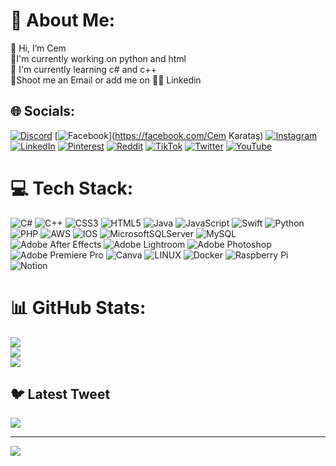 # 💫 About Me:
👋 Hi, I’m Cem<br>👀I'm currently working on python and html<br>🌱 I'm currently learning c# and c++<br>📩Shoot me an Email or add me on 👨‍💻 Linkedin


## 🌐 Socials:
[![Discord](https://img.shields.io/badge/Discord-%237289DA.svg?logo=discord&logoColor=white)](https://discord.gg/Cem_ka#7058) [![Facebook](https://img.shields.io/badge/Facebook-%231877F2.svg?logo=Facebook&logoColor=white)](https://facebook.com/Cem Karataş) [![Instagram](https://img.shields.io/badge/Instagram-%23E4405F.svg?logo=Instagram&logoColor=white)](https://instagram.com/CMK_009) [![LinkedIn](https://img.shields.io/badge/LinkedIn-%230077B5.svg?logo=linkedin&logoColor=white)](https://linkedin.com/in/cmk9) [![Pinterest](https://img.shields.io/badge/Pinterest-%23E60023.svg?logo=Pinterest&logoColor=white)](https://pinterest.com/@karatascem393) [![Reddit](https://img.shields.io/badge/Reddit-%23FF4500.svg?logo=Reddit&logoColor=white)](https://reddit.com/user/u/CMK_009) [![TikTok](https://img.shields.io/badge/TikTok-%23000000.svg?logo=TikTok&logoColor=white)](https://tiktok.com/@qubit256) [![Twitter](https://img.shields.io/badge/Twitter-%231DA1F2.svg?logo=Twitter&logoColor=white)](https://twitter.com/#009cmk) [![YouTube](https://img.shields.io/badge/YouTube-%23FF0000.svg?logo=YouTube&logoColor=white)](https://youtube.com/@@cem6242) 

# 💻 Tech Stack:
![C#](https://img.shields.io/badge/c%23-%23239120.svg?style=for-the-badge&logo=c-sharp&logoColor=white) ![C++](https://img.shields.io/badge/c++-%2300599C.svg?style=for-the-badge&logo=c%2B%2B&logoColor=white) ![CSS3](https://img.shields.io/badge/css3-%231572B6.svg?style=for-the-badge&logo=css3&logoColor=white) ![HTML5](https://img.shields.io/badge/html5-%23E34F26.svg?style=for-the-badge&logo=html5&logoColor=white) ![Java](https://img.shields.io/badge/java-%23ED8B00.svg?style=for-the-badge&logo=java&logoColor=white) ![JavaScript](https://img.shields.io/badge/javascript-%23323330.svg?style=for-the-badge&logo=javascript&logoColor=%23F7DF1E) ![Swift](https://img.shields.io/badge/swift-F54A2A?style=for-the-badge&logo=swift&logoColor=white) ![Python](https://img.shields.io/badge/python-3670A0?style=for-the-badge&logo=python&logoColor=ffdd54) ![PHP](https://img.shields.io/badge/php-%23777BB4.svg?style=for-the-badge&logo=php&logoColor=white) ![AWS](https://img.shields.io/badge/AWS-%23FF9900.svg?style=for-the-badge&logo=amazon-aws&logoColor=white) ![IOS](https://img.shields.io/badge/IOS-%2320232a.svg?style=for-the-badge&logo=apple&logoColor=white) ![MicrosoftSQLServer](https://img.shields.io/badge/Microsoft%20SQL%20Sever-CC2927?style=for-the-badge&logo=microsoft%20sql%20server&logoColor=white) ![MySQL](https://img.shields.io/badge/mysql-%2300f.svg?style=for-the-badge&logo=mysql&logoColor=white) ![Adobe After Effects](https://img.shields.io/badge/Adobe%20After%20Effects-9999FF.svg?style=for-the-badge&logo=Adobe%20After%20Effects&logoColor=white) ![Adobe Lightroom](https://img.shields.io/badge/Adobe%20Lightroom-31A8FF.svg?style=for-the-badge&logo=Adobe%20Lightroom&logoColor=white) ![Adobe Photoshop](https://img.shields.io/badge/adobephotoshop-%2331A8FF.svg?style=for-the-badge&logo=adobephotoshop&logoColor=white) ![Adobe Premiere Pro](https://img.shields.io/badge/Adobe%20Premiere%20Pro-9999FF.svg?style=for-the-badge&logo=Adobe%20Premiere%20Pro&logoColor=white) ![Canva](https://img.shields.io/badge/Canva-%2300C4CC.svg?style=for-the-badge&logo=Canva&logoColor=white) ![LINUX](https://img.shields.io/badge/Linux-FCC624?style=for-the-badge&logo=linux&logoColor=black) ![Docker](https://img.shields.io/badge/docker-%230db7ed.svg?style=for-the-badge&logo=docker&logoColor=white) ![Raspberry Pi](https://img.shields.io/badge/-RaspberryPi-C51A4A?style=for-the-badge&logo=Raspberry-Pi) ![Notion](https://img.shields.io/badge/Notion-%23000000.svg?style=for-the-badge&logo=notion&logoColor=white)
# 📊 GitHub Stats:
![](https://github-readme-stats.vercel.app/api?username=cmk&theme=solarized-dark&hide_border=false&include_all_commits=false&count_private=false)<br/>
![](https://github-readme-streak-stats.herokuapp.com/?user=cmk&theme=solarized-dark&hide_border=false)<br/>
![](https://github-readme-stats.vercel.app/api/top-langs/?username=cmk&theme=solarized-dark&hide_border=false&include_all_commits=false&count_private=false&layout=compact)

## 🐦 Latest Tweet
[![](https://gtce.itsvg.in/api?username=#009cmk)](https://github.com/VishwaGauravIn/github-twitter-card-embed)

---
[![](https://visitcount.itsvg.in/api?id=cmk&icon=3&color=6)](https://visitcount.itsvg.in)

<!-- Proudly created with GPRM ( https://gprm.itsvg.in ) -->
